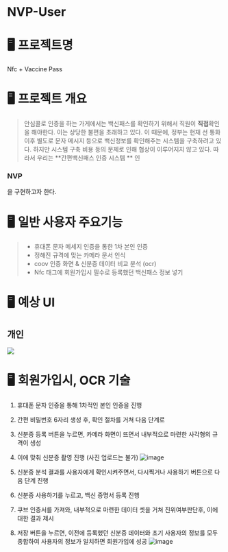 # NVP-User

# 🖥  프로젝트명 
Nfc + Vaccine Pass

# 🖥 프로젝트 개요
> 안심콜로 인증을 하는 가게에서는 백신패스를 확인하기 위해서 직원이 **직접**확인을 해야한다.
이는 상당한 불편을 초래하고 있다.  이 때문에, 정부는 현재 선 통화 이후 별도로 문자 메시지 등으로 백신정보를 확인해주는 시스템을 구축하려고 있다. 하지만 시스템 구축 비용 등의 문제로 인해 협상이 이루어지지 않고 있다. 
  따라서 우리는 **간편백신패스 인증 시스템 ** 인
  ### NVP
  을 구현하고자 한다.
  
  # 🖥 일반 사용자 주요기능
 > - 휴대폰 문자 메세지 인증을 통한 1차 본인 인증
 > - 정해진 규격에 맞는 카메라 문서 인식 
 > - coov 인증 화면 & 신분증 데이터 비교 분석 (ocr)
 > - Nfc 태그에 회원가입시 필수로 등록했던 백신패스 정보 넣기
 
 
  # 🖥 예상 UI 
  
   ## 개인
![](https://images.velog.io/images/seohee0112/post/4984800a-9356-42f4-8ee5-6fad1c6ba077/image.png)


# 🖥 회원가입시, OCR 기술
1. 휴대폰 문자 인증을 통해 1차적인 본인 인증을 진행
2. 간편 비밀번호 6자리 생성 후, 확인 절차를 거쳐 다음 단계로
3. 신분증 등록 버튼을 누르면, 카메라 화면이 뜨면서 내부적으로 마련한 사각형의 규격이 생성
4. 이에 맞춰 신분증 촬영 진행 (사진 업로드는 불가)
![image](https://user-images.githubusercontent.com/79238676/149599217-c9c413e5-a042-455c-bff4-0e70f7b68ae3.png)

5. 신분증 분석 결과를 사용자에게 확인시켜주면서, 다시찍거나 사용하기 버튼으로 다음 단계 진행
6. 신분증 사용하기를 누르고, 백신 증명서 등록 진행
7. 쿠브 인증서를 가져와, 내부적으로 마련한 데이터 셋을 거쳐 진위여부판단후, 이에대한 결과 제시
8. 저장 버튼을 누르면, 이전에 등록했던 신분증 데이터와 초기 사용자의 정보를 모두 종합하여 사용자의 정보가 일치하면 회원가입에 성공
![image](https://user-images.githubusercontent.com/79238676/149599232-9da4996b-2463-4d07-b13c-651cd8cda5f5.png)
